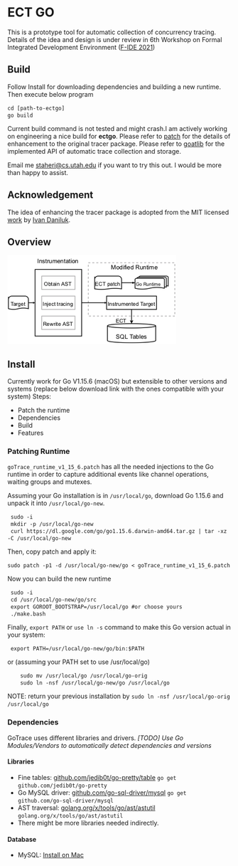 # ECT GO
This is a prototype tool for automatic collection of concurrency tracing.
Details of the idea and design is under review in 6th Workshop on Formal Integrated Development Environment ([F-IDE 2021](https://cister-labs.pt/f-ide2021/))

## Build
Follow Install for downloading dependencies and building a new runtime. Then execute below program
```
cd [path-to-ectgo]
go build
```
Current build command is not tested and might crash.I am actively working on engineering a nice build for **ectgo**. Please refer to [patch](https://github.com/staheri/ectgo/ectgo_runtime_v1_15_6.patch) for the details of enhancement to the original tracer package.
Please refer to [goatlib](https://github.com/staheri/goatlib) for the implemented API of automatic trace collection and storage.

Email me [staheri@cs.utah.edu](MAILTO:staheri@cs.utah.edu) if you want to try this out. I would be more than happy to assist.

## Acknowledgement
The idea of enhancing the tracer package is adopted from the MIT licensed [work](https://github.com/divan/gotrace) by [Ivan Daniluk](https://github.com/divan).

## Overview
![Overview](overview.png)


## Install
Currently work for Go V1.15.6 (macOS) but extensible to other versions and systems (replace below download link with the ones compatible with your system)
Steps:
- Patch the runtime
- Dependencies
- Build
- Features

### Patching Runtime
`goTrace_runtime_v1_15_6.patch` has all the needed injections to the Go runtime in order to capture additional events like channel operations, waiting groups and mutexes.

Assuming your Go installation is in `/usr/local/go`, download Go 1.15.6 and unpack it into `/usr/local/go-new`.
```
 sudo -i
 mkdir -p /usr/local/go-new
 curl https://dl.google.com/go/go1.15.6.darwin-amd64.tar.gz | tar -xz -C /usr/local/go-new
 ```

Then, copy patch and apply it:
```
sudo patch -p1 -d /usr/local/go-new/go < goTrace_runtime_v1_15_6.patch
```

Now you can build the new runtime
```
 sudo -i
 cd /usr/local/go-new/go/src
 export GOROOT_BOOTSTRAP=/usr/local/go #or choose yours
 ./make.bash
 ```

Finally, `export PATH` or `use ln -s` command to make this Go version actual in your system:
```
 export PATH=/usr/local/go-new/go/bin:$PATH
 ```
or (assuming your PATH set to use /usr/local/go)
```
	sudo mv /usr/local/go /usr/local/go-orig
	sudo ln -nsf /usr/local/go-new/go /usr/local/go
```
NOTE: return your previous installation by `sudo ln -nsf /usr/local/go-orig /usr/local/go`


### Dependencies
GoTrace uses different libraries and drivers. *[TODO] Use Go Modules/Vendors to automatically detect dependencies and versions*

#### Libraries

- Fine tables: [github.com/jedib0t/go-pretty/table](https://github.com/jedib0t/go-pretty)
  `go get github.com/jedib0t/go-pretty`
- Go MySQL driver: [github.com/go-sql-driver/mysql](https://github.com/go-sql-driver/mysql)
  `go get github.com/go-sql-driver/mysql`
- AST traversal: [golang.org/x/tools/go/ast/astutil](https://golang.org/x/tools/go/ast/astutil)
  `golang.org/x/tools/go/ast/astutil`
- There might be more libraries needed indirectly.

#### Database

- MySQL: [Install on Mac](https://dev.mysql.com/doc/mysql-osx-excerpt/5.7/en/osx-installation-pkg.html)
